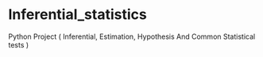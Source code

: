 # Inferential_statistics
Python Project ( Inferential, Estimation, Hypothesis And Common Statistical tests )
